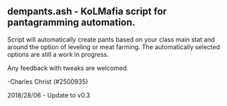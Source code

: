 ## dempants.ash - KoLMafia script for pantagramming automation. 
Script will automatically create pants based on your class main stat and around the option of leveling or meat farming.
The automatically selected options are still a work in progress.

Any feedback with tweaks are welcomed.

-Charles Christ (#2500935)

2018/28/06 - Update to v0.3
